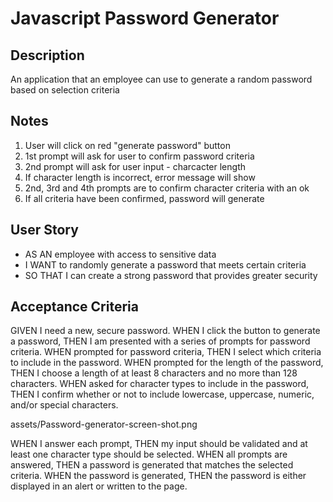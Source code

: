 # Javascript Password Generator

## Description
An application that an employee can use to generate a random password based on selection criteria

## Notes
1. User will click on red "generate password" button
2. 1st prompt will ask for user to confirm password criteria
3. 2nd prompt will ask for user input - charcacter length
3. If character length is incorrect, error message will show
4. 2nd, 3rd and 4th prompts are to confirm character criteria with an ok
5. If all criteria have been confirmed, password will generate


## User Story
- AS AN employee with access to sensitive data
- I WANT to randomly generate a password that meets certain criteria
- SO THAT I can create a strong password that provides greater security

## Acceptance Criteria
GIVEN I need a new, secure password.
WHEN I click the button to generate a password,
THEN I am presented with a series of prompts for password criteria.
WHEN prompted for password criteria,
THEN I select which criteria to include in the password.
WHEN prompted for the length of the password,
THEN I choose a length of at least 8 characters and no more than 128 characters.
WHEN asked for character types to include in the password,
THEN I confirm whether or not to include lowercase, uppercase, numeric, and/or special characters.

assets/Password-generator-screen-shot.png

WHEN I answer each prompt,
THEN my input should be validated and at least one character type should be selected.
WHEN all prompts are answered,
THEN a password is generated that matches the selected criteria.
WHEN the password is generated,
THEN the password is either displayed in an alert or written to the page.